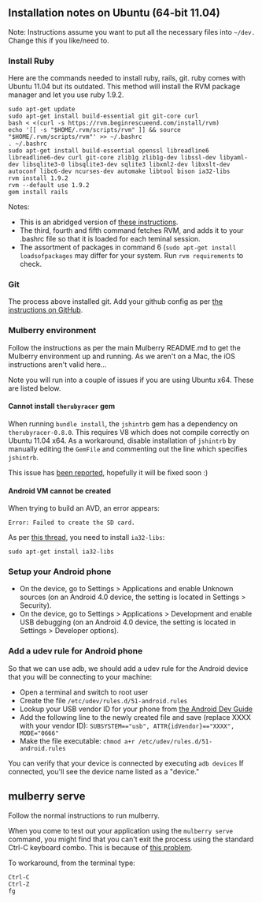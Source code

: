 ## Installation notes on Ubuntu (64-bit 11.04)

Note: Instructions assume you want to put all the necessary files into `~/dev.` Change this if you like/need to.

### Install Ruby

Here are the commands needed to install ruby, rails, git. ruby comes with Ubuntu 11.04 but its outdated. This method will install the RVM package manager and let you use ruby 1.9.2.

    sudo apt-get update
    sudo apt-get install build-essential git git-core curl
    bash < <(curl -s https://rvm.beginrescueend.com/install/rvm)
    echo '[[ -s "$HOME/.rvm/scripts/rvm" ]] && source "$HOME/.rvm/scripts/rvm"' >> ~/.bashrc 
    . ~/.bashrc
    sudo apt-get install build-essential openssl libreadline6 libreadline6-dev curl git-core zlib1g zlib1g-dev libssl-dev libyaml-dev libsqlite3-0 libsqlite3-dev sqlite3 libxml2-dev libxslt-dev autoconf libc6-dev ncurses-dev automake libtool bison ia32-libs
    rvm install 1.9.2
    rvm --default use 1.9.2
    gem install rails

Notes:

* This is an abridged version of [these instructions](http://ryanbigg.com/2010/12/ubuntu-ruby-rvm-rails-and-you/).
* The third, fourth and fifth command fetches RVM, and adds it to your .bashrc file so that it is loaded for each teminal session.
* The assortment of packages in command 6 (`sudo apt-get install loadsofpackages` may differ for your system. Run `rvm requirements` to check.

### Git

The process above installed git. Add your github config as per [the instructions on GitHub](http://help.github.com/linux-set-up-git/).

### Mulberry environment

Follow the instructions as per the main Mulberry README.md to get the Mulberry environment up and running. As we aren't on a Mac, the iOS instructions aren't valid here...

Note you will run into a couple of issues if you are using Ubuntu x64. These are listed below.

#### Cannot install `therubyracer` gem

When running `bundle install`, the `jshintrb` gem has a dependency on `therubyracer-0.8.0`. This requires V8 which does not compile correctly on Ubuntu 11.04 x64. As a workaround, disable installation of `jshintrb` by manually editing the `GemFile` and commenting out the line which specifies `jshintrb`.

This issue has [been reported](https://github.com/Toura/mulberry/issues/93), hopefully it will be fixed soon :)

#### Android VM cannot be created

When trying to build an AVD, an error appears: 

    Error: Failed to create the SD card.

As per [this thread](http://stackoverflow.com/questions/3878445/ubuntu-error-failed-to-create-the-sd-card#answer-3887112), you need to install `ia32-libs`:
    
    sudo apt-get install ia32-libs

### Setup your Android phone

* On the device, go to Settings > Applications and enable Unknown sources (on an Android 4.0 device, the setting is located in Settings > Security).
* On the device, go to Settings > Applications > Development and enable USB debugging (on an Android 4.0 device, the setting is located in Settings > Developer options).

### Add a udev rule for Android phone

So that we can use adb, we should add a udev rule for the Android device that you will be connecting to your machine:

* Open a terminal and switch to root user
* Create the file `/etc/udev/rules.d/51-android.rules`
* Lookup your USB vendor ID for your phone from [the Android Dev Guide](http://developer.android.com/guide/developing/device.html)
* Add the following line to the newly created file and save (replace XXXX with your vendor ID): `SUBSYSTEM=="usb", ATTR{idVendor}=="XXXX", MODE="0666"`
* Make the file executable: `chmod a+r /etc/udev/rules.d/51-android.rules`

You can verify that your device is connected by executing `adb devices` If connected, you'll see the device name listed as a "device."

## mulberry serve

Follow the normal instructions to run mulberry.

When you come to test out your application using the `mulberry serve` command, you might find that you can't exit the process using the standard Ctrl-C keyboard combo. This is because of [this problem](http://stackoverflow.com/questions/5891567/cant-stop-webrick-1-3-1-with-ctrl-c-on-ubuntu-11-04).

To workaround, from the terminal type:

    Ctrl-C
    Ctrl-Z
    fg
